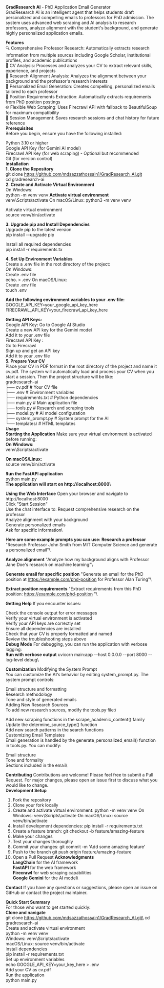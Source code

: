 **GradResearch AI** - PhD Application Email Generator\
GradResearch AI is an intelligent agent that helps students draft personalized and compelling emails to professors for PhD admission. The system uses advanced web scraping and AI analysis to research professors, analyze alignment with the student's background, and generate highly personalized application emails.

**Features**\
🔍 Comprehensive Professor Research: Automatically extracts research information from multiple sources including Google Scholar, institutional profiles, and academic publications\
📄 CV Analysis: Processes and analyzes your CV to extract relevant skills, experience, and projects\
🎯 Research Alignment Analysis: Analyzes the alignment between your background and the professor's research interests\
📧 Personalized Email Generation: Creates compelling, personalized emails tailored to each professor\
🔗 Position Requirements Extraction: Automatically extracts requirements from PhD position postings\
🌐 Flexible Web Scraping: Uses Firecrawl API with fallback to BeautifulSoup for maximum compatibility\
💾 Session Management: Saves research sessions and chat history for future reference\
**Prerequisites**\
Before you begin, ensure you have the following installed:

Python 3.10 or higher\
Google API Key (for Gemini AI model)\
Firecrawl API Key (for web scraping) - Optional but recommended\
Git (for version control)\
**Installation**\
**1. Clone the Repository**\
git clone https://github.com/mdsazzathossain1/GradResearch_AI.git \
cd gradresearch-ai\
**2. Create and Activate Virtual Environment**\
On Windows:\
python -m venv venv 
**Activate virtual environment**\
venv\Scripts\activate
On macOS/Linux:
python3 -m venv venv

Activate virtual environment\
source venv/bin/activate

**3. Upgrade pip and Install Dependencies**\
Upgrade pip to the latest version\
pip install --upgrade pip

Install all required dependencies\
pip install -r requirements.tx

**4. Set Up Environment Variables**\
Create a .env file in the root directory of the project:\
On Windows:\
Create .env file\
echo. > .env
On macOS/Linux:\
Create .env file\
touch .env

**Add the following environment variables to your .env file:**\
GOOGLE_API_KEY=your_google_api_key_here\
FIRECRAWL_API_KEY=your_firecrawl_api_key_here

**Getting API Keys:**\
Google API Key:
Go to Google AI Studio\
Create a new API key for the Gemini model\
Add it to your .env file\
Firecrawl API Key :\
Go to Firecrawl\
Sign up and get an API key\
Add it to your .env file\
**5. Prepare Your CV**\
Place your CV in PDF format in the root directory of the project and name it cv.pdf. The system will automatically load and process your CV when you start a session.
Then the project structure will be like:\
gradresearch-ai\
├── cv.pdf              # Your CV file\
├── .env                 # Environment variables\
├── requirements.txt     # Python dependencies\
├── main.py             # Main application file\
├── tools.py            # Research and scraping tools\
├── model.py            # AI model configuration\
├── system_prompt.py    # System prompt for the AI\
└── templates/          # HTML templates\
**Usage**\
**Starting the Application**
Make sure your virtual environment is activated before running:\
**On Windows:**\
venv\Scripts\activate

**On macOS/Linux:**\
source venv/bin/activate

**Run the FastAPI application**\
python main.py \
**The application will start on http://localhost:8000**\

**Using the Web Interface**
Open your browser and navigate to http://localhost:8000\
Click "Start Session"\
Use the chat interface to:
Request comprehensive research on the professor\
Analyze alignment with your background\
Generate personalized emails\
Ask for specific information\

**Here are some example prompts you can use:**
**Research a professor**
"Research Professor John Smith from MIT Computer Science and generate a personalized email"\

**Analyze alignment**
"Analyze how my background aligns with Professor Jane Doe's research on machine learning"\

**Generate email for specific position**
"Generate an email for the PhD position at https://example.com/phd-position  for Professor Alan Turing"\

**Extract position requirements**
"Extract requirements from this PhD position: https://example.com/phd-position "\

**Getting Help**
If you encounter issues:

Check the console output for error messages\
Verify your virtual environment is activated\
Verify your API keys are correctly set\
Ensure all dependencies are installed\
Check that your CV is properly formatted and named\
Review the troubleshooting steps above\
**Debug Mode**
For debugging, you can run the application with verbose logging:\
**Run with verbose output**
uvicorn main:app --host 0.0.0.0 --port 8000 --log-level debug\

**Customization**
Modifying the System Prompt\
You can customize the AI's behavior by editing system_prompt.py. The system prompt controls:

Email structure and formatting\
Research methodology\
Tone and style of generated emails\
Adding New Research Sources\
To add new research sources, modify the tools.py file:\

Add new scraping functions in the scrape_academic_content() family\
Update the determine_source_type() function\
Add new search patterns in the search functions\
Customizing Email Templates\
Email generation is handled by the generate_personalized_email() function in tools.py. You can modify:

Email structure\
Tone and formality\
Sections included in the email\

**Contributing**
Contributions are welcome! Please feel free to submit a Pull Request. For major changes, please open an issue first to discuss what you would like to change.\
**Development Setup**
1. Fork the repository
2. Clone your fork locally
3. Create and activate virtual environment:
python -m venv venv
On Windows: venv\Scripts\activate
On macOS/Linux: source venv/bin/activate
4. Install development dependencies:
pip install -r requirements.txt
5. Create a feature branch:
git checkout -b feature/amazing-feature
6. Make your changes
7. Test your changes thoroughly
8. Commit your changes:
git commit -m 'Add some amazing feature'
9. Push to the branch
git push origin feature/amazing-feature
10. Open a Pull Request
**Acknowledgments**\
**LangChain** for the AI framework\
**FastAPI** for the web framework\
**Firecrawl** for web scraping capabilities\
**Google Gemini** for the AI model\

**Contact**
If you have any questions or suggestions, please open an issue on GitHub or contact the project maintainer.

**Quick Start Summary**\
For those who want to get started quickly:\
**Clone and navigate**\
git clone https://github.com/mdsazzathossain1/GradResearch_AI.git\
cd gradresearch-ai\
Create and activate virtual environment\
python -m venv venv\
Windows: venv\Scripts\activate\
macOS/Linux: source venv/bin/activate\
Install dependencies\
pip install -r requirements.txt\
Set up environment variables\
echo GOOGLE_API_KEY=your_key_here > .env\
Add your CV as cv.pdf\
Run the application\
python main.py

